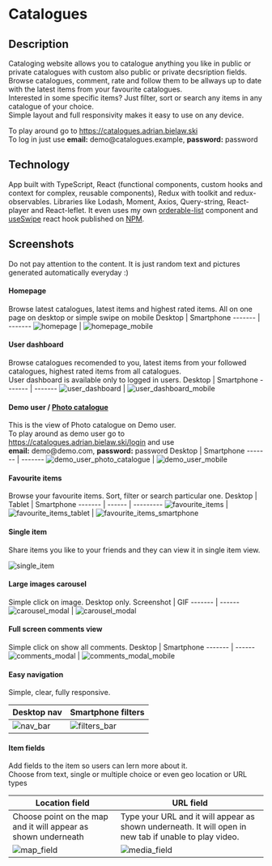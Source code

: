 # Catalogues

## Description

Cataloging website allows you to catalogue anything you like in public or private catalogues with custom also public or private decsription fields. \
Browse catalogues, comment, rate and follow them to be allways up to date with the latest items from your favourite catalogues. \
Interested in some specific items? Just filter, sort or search any items in any catalogue of your choice. \
Simple layout and full responsivity makes it easy to use on any device.

To play around go to
https://catalogues.adrian.bielaw.ski  \
To log in just use **email:** demo<!---->@catalogues.example, **password:** password

## Technology

App built with TypeScript, React (functional components, custom hooks and context for complex, reusable components),
Redux with toolkit and redux-observables.
Libraries like Lodash, Moment, Axios, Query-string, React-player and React-leflet.
It even uses my own [orderable-list](https://github.com/adrianbielawski/orderable-list) component
and [useSwipe](https://github.com/adrianbielawski/use-swipe) react hook published on [NPM](https://www.npmjs.com/search?q=adrianbielawski).

## Screenshots

Do not pay attention to the content. It is just random text and pictures generated automatically everyday :)

#### Homepage

Browse latest catalogues, latest items and highest rated items. All on one page on desktop or simple swipe on mobile
Desktop | Smartphone
------- | -------
![homepage](./assets/readme/homepage.jpg) | ![homepage_mobile](./assets/readme/homepage_mobile.jpg)

#### User dashboard

Browse catalogues recomended to you, latest items from your followed catalogues, highest rated items from all catalogues. \
User dashboard is available only to logged in users.
Desktop | Smartphone
------- | -------
![user_dashboard](./assets/readme/user_dashboard.jpg) | ![user_dashboard_mobile](./assets/readme/user_dashboard_mobile.jpg)

#### Demo user / [Photo catalogue](https://catalogues.adrian.bielaw.ski)

This is the view of Photo catalogue on Demo user. \
To play around as demo user go to https://catalogues.adrian.bielaw.ski/login and use \
**email:** demo<!---->@demo.com, **password:** password
Desktop | Smartphone
------- | -------
![demo_user_photo_catalogue](./assets/readme/demo_user_photo_catalogue.jpg) | ![demo_user_mobile](./assets/readme/gifs/demo_user_mobile.gif)

#### Favourite items

Browse your favourite items. Sort, filter or search particular one.
Desktop | Tablet | Smartphone
------- | ------ | ---------
![favourite_items](./assets/readme/favourite_items.jpg) | ![favourite_items_tablet](./assets/readme/favourite_items_tablet.jpg) | ![favourite_items_smartphone](./assets/readme/favourite_items_smartphone.jpg)

#### Single item

Share items you like to your friends and they can view it in single item view.

![single_item](./assets/readme/single_item.jpg)

#### Large images carousel

Simple click on image. Desktop only.
Screenshot | GIF
------- | ------
![carousel_modal](./assets/readme/carousel_modal.jpg) | ![carousel_modal](./assets/readme/gifs/carousel_modal.gif)

#### Full screen comments view

Simple click on show all comments.
Desktop | Smartphone
------- | ------
![comments_modal](./assets/readme/comments_modal.jpg) | ![comments_modal_mobile](./assets/readme/comments_modal_mobile.jpg)

#### Easy navigation

Simple, clear, fully responsive.

Desktop nav | Smartphone filters
------- | ------
![nav_bar](./assets/readme/gifs/nav_bar.gif) | ![filters_bar](./assets/readme/gifs/filters_bar.gif)


#### Item fields

Add fields to the item so users can lern more about it. \
Choose from text, single or multiple choice or even geo location or URL types

Location field | URL field
------- | ------
Choose point on the map and it will appear as shown underneath | Type your URL and it will appear as shown underneath. It will open in new tab if unable to play video.
![map_field](./assets/readme/gifs/map_field.gif) | ![media_field](./assets/readme/gifs/media_field.gif)
